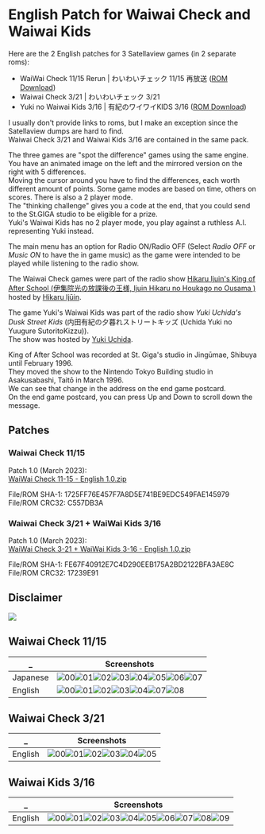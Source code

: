 # English Patch for Waiwai Check and Waiwai Kids

Here are the 2 English patches for 3 Satellaview games (in 2 separate roms):
- WaiWai Check 11/15 Rerun | わいわいチェック 11/15 再放送 ([ROM Download](https://superfamicom.org/blog/2023/02/warios-first-event-and-pirates-that-beeps/))
- Waiwai Check 3/21 | わいわいチェック 3/21
- Yuki no Waiwai Kids 3/16 | 有紀のワイワイKIDS 3/16 ([ROM Download](https://superfamicom.org/blog/2012/11/new-rom-dump-but-i-dont-know-wai-im-releasing-these-now/))

I usually don't provide links to roms, but I make an exception since the Satellaview dumps are hard to find.\
Waiwai Check 3/21 and Waiwai Kids 3/16 are contained in the same pack.

The three games are "spot the difference" games using the same engine.\
You have an animated image on the left and the mirrored version on the right with 5 differences.\
Moving the cursor around you have to find the differences, each worth different amount of points.
Some game modes are based on time, others on scores. There is also a 2 player mode.\
The "thinking challenge" gives you a code at the end, that you could send to the St.GIGA studio to be eligible for a prize.\
Yuki's Waiwai Kids has no 2 player mode, you play against a ruthless A.I. representing Yuki instead. 

The main menu has an option for Radio ON/Radio OFF (Select _Radio OFF_ or _Music ON_ to have the in game music) as the game were intended to be played while listening to the radio show.

The Waiwai Check games were part of the radio show [Hikaru Ijuin's King of After School (伊集院光の放課後の王様, Ijuin Hikaru no Houkago no Ousama )](https://ja.wikipedia.org/wiki/%E4%BC%8A%E9%9B%86%E9%99%A2%E5%85%89%E3%81%AE%E6%94%BE%E8%AA%B2%E5%BE%8C%E3%81%AE%E7%8E%8B%E6%A7%98) hosted by [Hikaru Ijūin](https://en.wikipedia.org/wiki/Hikaru_Ij%C5%ABin).

The game Yuki's Waiwai Kids was part of the radio show _Yuki Uchida's Dusk Street Kids_ (内田有紀の夕暮れストリートキッズ (Uchida Yuki no Yuugure SutoritoKizzu)).\
The show was hosted by [Yuki Uchida](https://en.wikipedia.org/wiki/Yuki_Uchida).

King of After School was recorded at St. Giga's studio in Jingūmae, Shibuya until February 1996.\
They moved the show to the Nintendo Tokyo Building studio in Asakusabashi, Taitō in March 1996.\
We can see that change in the address on the end game postcard.\
On the end game postcard, you can press Up and Down to scroll down the message.

## Patches

### Waiwai Check 11/15

Patch 1.0 (March 2023):\
[WaiWai Check 11-15 - English 1.0.zip](/patch/WaiWai%20Check%2011-15%20-%20English%201.0.zip)<br/>

File/ROM SHA-1: 1725FF76E457F7A8D5E741BE9EDC549FAE145979\
File/ROM CRC32: C557DB3A

### Waiwai Check 3/21 + WaiWai Kids 3/16

Patch 1.0 (March 2023):\
[WaiWai Check 3-21 + WaiWai Kids 3-16 - English 1.0.zip](/patch/WaiWai%20Check%203-21%20%2B%20WaiWai%20Kids%203-16%20-%20English%201.0.zip)<br/>

File/ROM SHA-1: FE67F40912E7C4D290EEB175A2BD2122BFA3AE8C
File/ROM CRC32: 17239E91

## Disclaimer

<img src="https://raw.githubusercontent.com/Krokodyl/Krokodyl/main/warning.png" />

## Waiwai Check 11/15

_ | Screenshots
--- | ---
Japanese | ![00](screenshots/waiwai-check-11-15/jpn/00.png)![01](screenshots/waiwai-check-11-15/jpn/01.png)![02](screenshots/waiwai-check-11-15/jpn/02.png)![03](screenshots/waiwai-check-11-15/jpn/03.png)![04](screenshots/waiwai-check-11-15/jpn/04.png)![05](screenshots/waiwai-check-11-15/jpn/05.png)![06](screenshots/waiwai-check-11-15/jpn/06.png)![07](screenshots/waiwai-check-11-15/jpn/07.png)
English | ![00](screenshots/waiwai-check-11-15/eng/00.png)![01](screenshots/waiwai-check-11-15/eng/01.png)![02](screenshots/waiwai-check-11-15/eng/02.png)![03](screenshots/waiwai-check-11-15/eng/03.png)![04](screenshots/waiwai-check-11-15/eng/04.png)![07](screenshots/waiwai-check-11-15/eng/07.png)![08](screenshots/waiwai-check-11-15/eng/08.png)

## Waiwai Check 3/21

_ | Screenshots
--- | ---
English | ![00](screenshots/waiwai-check-3-21/eng/00.png)![01](screenshots/waiwai-check-3-21/eng/01.png)![02](screenshots/waiwai-check-3-21/eng/02.png)![03](screenshots/waiwai-check-3-21/eng/03.png)![04](screenshots/waiwai-check-3-21/eng/04.png)![05](screenshots/waiwai-check-3-21/eng/05.png)

## Waiwai Kids 3/16

_ | Screenshots
--- | ---
English | ![00](screenshots/waiwai-kids/eng/00.png)![01](screenshots/waiwai-kids/eng/01.png)![02](screenshots/waiwai-kids/eng/02.png)![03](screenshots/waiwai-kids/eng/03.png)![04](screenshots/waiwai-kids/eng/04.png)![05](screenshots/waiwai-kids/eng/05.png)![06](screenshots/waiwai-kids/eng/06.png)![07](screenshots/waiwai-kids/eng/07.png)![08](screenshots/waiwai-kids/eng/08.png)![09](screenshots/waiwai-kids/eng/09.png)
